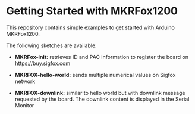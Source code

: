 # Getting Started with MKRFox1200

This repository contains simple examples to get started with Arduino MKRFox1200.

The following sketches are available:

- **MKRFox-init:** retrieves ID and PAC information to register the board on https://buy.sigfox.com

- **MKRFOX-hello-world:** sends multiple numerical values on Sigfox network

- **MKRFOX-downlink:** similar to hello world but with downlink message requested by the board. The downlink content is displayed in the Serial Monitor
